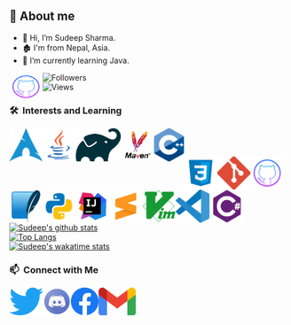 ## 🤠 About me
- 👋 Hi, I’m Sudeep Sharma.    
- 🏚️ I'm from Nepal, Asia.
- 🌱 I’m currently learning Java.

<img align="left" alt="Arch Linux" height="50px" width="60px" src="https://github.com/Sudeep-Sharma0-0/Sudeep-Sharma0-0/blob/master/Icon%20SVG/github.png"/>

![Followers](https://img.shields.io/github/followers/Sudeep-Sharma0-0?style=flat)\
![Views](https://img.shields.io/github/watchers/Sudeep-Sharma0-0/Sudeep-Sharma0-0?style=flat)

### 🛠 &nbsp;Interests and Learning
<a href="#">
  <img align="left" alt="Arch Linux" height="60px" src="https://github.com/Sudeep-Sharma0-0/Sudeep-Sharma0-0/blob/master/Icon%20SVG/archlinux.png"/>
</a>
<a href="#">
  <img align="left" alt="Java" height="60px" src="https://github.com/Sudeep-Sharma0-0/Sudeep-Sharma0-0/blob/master/Icon%20SVG/java.png"/>
</a>
<a href="#">
  <img align="left" alt="Gradle" height="60px" src="https://github.com/Sudeep-Sharma0-0/Sudeep-Sharma0-0/blob/master/Icon%20SVG/gradle.png"/>
</a>
<a href="#">
  <img align="left" alt="Maven" height="60px" src="https://github.com/Sudeep-Sharma0-0/Sudeep-Sharma0-0/blob/master/Icon%20SVG/maven.png"/>
</a>
<a href="#">
    <img align="left" alt="C++" height="60px" src="https://github.com/Sudeep-Sharma0-0/Sudeep-Sharma0-0/blob/master/Icon%20SVG/c++.png"/>
</a>
<br><br><br>
<a href="#">
  <img align="left" alt="CSS" height="60px" src="https://github.com/Sudeep-Sharma0-0/Sudeep-Sharma0-0/blob/master/Icon%20SVG/css3.png"/>
</a>
<a href="#">
  <img align="left" alt="Git" height="60px" src="https://github.com/Sudeep-Sharma0-0/Sudeep-Sharma0-0/blob/master/Icon%20SVG/git.png"/>
</a>
<a href="#">
  <img align="left" alt="Github" height="60px" src="https://github.com/Sudeep-Sharma0-0/Sudeep-Sharma0-0/blob/master/Icon%20SVG/github.png"/>
</a>                                  
<a href="#">
  <img align="left" alt="SQL" height="60px" src="https://github.com/Sudeep-Sharma0-0/Sudeep-Sharma0-0/blob/master/Icon%20SVG/sqlite.png"/>
</a>
<a href="#">
  <img align="left" alt="Python" height="60px" src="https://github.com/Sudeep-Sharma0-0/Sudeep-Sharma0-0/blob/master/Icon%20SVG/python.png"/>
</a>
<br><br><br>
<a href="#">
  <img align="left" alt="Intellij" height="60px" src="https://github.com/Sudeep-Sharma0-0/Sudeep-Sharma0-0/blob/master/Icon%20SVG/intellijidea.svg"/>
</a>
<a href="#">
  <img align="left" alt="Sublimetext" height="60px" src="https://github.com/Sudeep-Sharma0-0/Sudeep-Sharma0-0/blob/master/Icon%20SVG/sublimetext.png"/>
</a>
<a href="#">
  <img align="left" alt="Vim" height="60px" src="https://github.com/Sudeep-Sharma0-0/Sudeep-Sharma0-0/blob/master/Icon%20SVG/vim.png"/>
</a>
<a href="#">
  <img align="left" alt="VS Code" height="60px" src="https://github.com/Sudeep-Sharma0-0/Sudeep-Sharma0-0/blob/master/Icon%20SVG/visualstudiocode.png"/>
</a>
<a href="#">
  <img align="left" alt="C#" height="60px" src="https://github.com/Sudeep-Sharma0-0/Sudeep-Sharma0-0/blob/53933fd10a7e3ab0735f4d8434eacbf78e4a5315/Icon%20SVG/c%23.png"/>
</a>
<br><br><br>

[![Sudeep's github stats](https://github-readme-stats.vercel.app/api?username=Sudeep-Sharma0-0&count_private=true&show_icons=true&theme=radical&hide_rank=false)](https://github.com/anuraghazra/github-readme-stats)         
[![Top Langs](https://github-readme-stats.vercel.app/api/top-langs/?username=Sudeep-Sharma0-0&theme=gotham&layout=compact)](https://github.com/Sudeep-Sharma0-0/github-readme-stats)
<br>
[![Sudeep's wakatime stats](https://github-readme-stats.vercel.app/api/wakatime?username=Sudeep_Sharma&theme=radical)](https://github.com/anuraghazra/github-readme-stats)

### 📫 &nbsp;Connect with Me
<a href="https://twitter.com/SudipSharma101">
  <img align="left" alt="Sudeep Sharma | Twitter" height="50px" src="https://github.com/Sudeep-Sharma0-0/Sudeep-Sharma0-0/blob/master/Icon%20SVG/twitter.png" />
</a>
<a href="https://discordhub.com/profile/613770557686546434">
  <img align="left" alt="Sudeep's Discord" height="50px" src="https://github.com/Sudeep-Sharma0-0/Sudeep-Sharma0-0/blob/master/Icon%20SVG/discord.png" />
</a>
<a href="https://www.facebook.com/sudeep.sharma.50702">
  <img align="left" alt="Sudeep's Facebook" height="50px" src="https://github.com/Sudeep-Sharma0-0/Sudeep-Sharma0-0/blob/master/Icon%20SVG/facebook.png" />
</a>
<a href="mailto:sharma.sudip1122@gmail.com">
  <img align="left" alt="Gmail" height="50px" src="https://github.com/Sudeep-Sharma0-0/Sudeep-Sharma0-0/blob/master/Icon%20SVG/gmail.png" />
</a>
